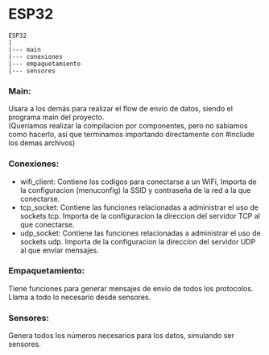 # ESP32

```
ESP32
|
|--- main  
|--- conexiones  
|--- empaquetamiento  
|--- sensores  
```
### Main:
 Usara a los demás para realizar el flow de envio de datos, siendo el programa main del proyecto. <br>
 (Queriamos realizar la compilacion por componentes, pero no sabiamos como hacerlo, asi que terminamos importando 
 directamente con #include los demas archivos)

### Conexiones:
 - wifi_client: Contiene los codigos para conectarse a un WiFi, Importa de la configuracion (menuconfig) la SSID y contraseña de la red a la que conectarse.
 - tcp_socket: Contiene las funciones relacionadas a administrar el uso de sockets tcp. Importa de la configuracion la direccion del servidor TCP al que conectarse.
 - udp_socket: Contiene las funciones relacionadas a administrar el uso de sockets udp. Importa de la configuracion la direccion del servidor UDP al que enviar mensajes.

### Empaquetamiento:
 Tiene funciones para generar mensajes de envio de todos los protocolos. Llama a todo lo necesario desde sensores.
 
### Sensores:
 Genera todos los números necesarios para los datos, simulando ser sensores.
